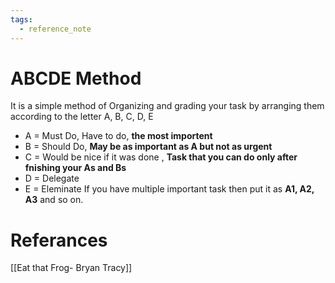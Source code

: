 ```yaml
---
tags:
  - reference_note
---
```

# ABCDE Method
It is a simple method of Organizing and grading your task by arranging them according to the letter A, B, C, D, E
- A = Must Do, Have to do, **the most importent**
- B = Should Do, **May be as important as A but not as urgent**
- C = Would be nice if it was done , **Task that you can do only after fnishing your As and Bs**
- D = Delegate
- E = Eleminate
If you have multiple important task then put it as **A1, A2, A3** and so on.

# Referances
[[Eat that Frog- Bryan Tracy]]